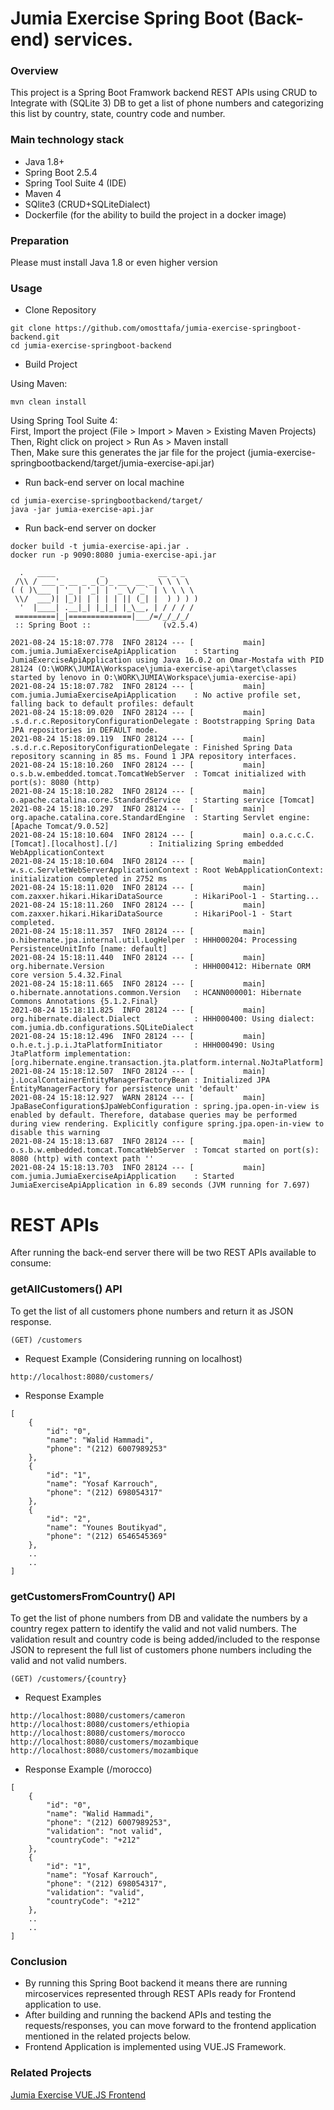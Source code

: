 # Jumia Exercise Spring Boot (Back-end) services.


### Overview
This project is a Spring Boot Framwork backend REST APIs using CRUD to Integrate with (SQLite 3) DB to get a list of phone numbers and categorizing this list by country, state, country code and number.

### Main technology stack

* Java 1.8+
* Spring Boot 2.5.4
* Spring Tool Suite 4 (IDE)
* Maven 4
* SQlite3 (CRUD+SQLiteDialect)
* Dockerfile (for the ability to build the project in a docker image)

### Preparation

Please must install Java 1.8 or even higher version

### Usage

* Clone Repository
```
git clone https://github.com/omosttafa/jumia-exercise-springboot-backend.git
cd jumia-exercise-springboot-backend
```

* Build Project

Using Maven:
```
mvn clean install
```

Using Spring Tool Suite 4:  
  First, Import the project (File > Import > Maven > Existing Maven Projects)  
  Then, Right click on project > Run As > Maven install  
  Then, Make sure this generates the jar file for the project (jumia-exercise-springbootbackend/target/jumia-exercise-api.jar)  

* Run back-end server on local machine
```
cd jumia-exercise-springbootbackend/target/
java -jar jumia-exercise-api.jar 
```

* Run back-end server on docker
```
docker build -t jumia-exercise-api.jar .
docker run -p 9090:8080 jumia-exercise-api.jar
```


```
  .   ____          _            __ _ _
 /\\ / ___'_ __ _ _(_)_ __  __ _ \ \ \ \
( ( )\___ | '_ | '_| | '_ \/ _` | \ \ \ \
 \\/  ___)| |_)| | | | | || (_| |  ) ) ) )
  '  |____| .__|_| |_|_| |_\__, | / / / /
 =========|_|==============|___/=/_/_/_/
 :: Spring Boot ::                (v2.5.4)

2021-08-24 15:18:07.778  INFO 28124 --- [           main] com.jumia.JumiaExerciseApiApplication    : Starting JumiaExerciseApiApplication using Java 16.0.2 on Omar-Mostafa with PID 28124 (O:\WORK\JUMIA\Workspace\jumia-exercise-api\target\classes started by lenovo in O:\WORK\JUMIA\Workspace\jumia-exercise-api)
2021-08-24 15:18:07.782  INFO 28124 --- [           main] com.jumia.JumiaExerciseApiApplication    : No active profile set, falling back to default profiles: default
2021-08-24 15:18:09.020  INFO 28124 --- [           main] .s.d.r.c.RepositoryConfigurationDelegate : Bootstrapping Spring Data JPA repositories in DEFAULT mode.
2021-08-24 15:18:09.119  INFO 28124 --- [           main] .s.d.r.c.RepositoryConfigurationDelegate : Finished Spring Data repository scanning in 85 ms. Found 1 JPA repository interfaces.
2021-08-24 15:18:10.260  INFO 28124 --- [           main] o.s.b.w.embedded.tomcat.TomcatWebServer  : Tomcat initialized with port(s): 8080 (http)
2021-08-24 15:18:10.282  INFO 28124 --- [           main] o.apache.catalina.core.StandardService   : Starting service [Tomcat]
2021-08-24 15:18:10.297  INFO 28124 --- [           main] org.apache.catalina.core.StandardEngine  : Starting Servlet engine: [Apache Tomcat/9.0.52]
2021-08-24 15:18:10.604  INFO 28124 --- [           main] o.a.c.c.C.[Tomcat].[localhost].[/]       : Initializing Spring embedded WebApplicationContext
2021-08-24 15:18:10.604  INFO 28124 --- [           main] w.s.c.ServletWebServerApplicationContext : Root WebApplicationContext: initialization completed in 2752 ms
2021-08-24 15:18:11.020  INFO 28124 --- [           main] com.zaxxer.hikari.HikariDataSource       : HikariPool-1 - Starting...
2021-08-24 15:18:11.260  INFO 28124 --- [           main] com.zaxxer.hikari.HikariDataSource       : HikariPool-1 - Start completed.
2021-08-24 15:18:11.357  INFO 28124 --- [           main] o.hibernate.jpa.internal.util.LogHelper  : HHH000204: Processing PersistenceUnitInfo [name: default]
2021-08-24 15:18:11.440  INFO 28124 --- [           main] org.hibernate.Version                    : HHH000412: Hibernate ORM core version 5.4.32.Final
2021-08-24 15:18:11.665  INFO 28124 --- [           main] o.hibernate.annotations.common.Version   : HCANN000001: Hibernate Commons Annotations {5.1.2.Final}
2021-08-24 15:18:11.825  INFO 28124 --- [           main] org.hibernate.dialect.Dialect            : HHH000400: Using dialect: com.jumia.db.configurations.SQLiteDialect
2021-08-24 15:18:12.496  INFO 28124 --- [           main] o.h.e.t.j.p.i.JtaPlatformInitiator       : HHH000490: Using JtaPlatform implementation: [org.hibernate.engine.transaction.jta.platform.internal.NoJtaPlatform]
2021-08-24 15:18:12.507  INFO 28124 --- [           main] j.LocalContainerEntityManagerFactoryBean : Initialized JPA EntityManagerFactory for persistence unit 'default'
2021-08-24 15:18:12.927  WARN 28124 --- [           main] JpaBaseConfiguration$JpaWebConfiguration : spring.jpa.open-in-view is enabled by default. Therefore, database queries may be performed during view rendering. Explicitly configure spring.jpa.open-in-view to disable this warning
2021-08-24 15:18:13.687  INFO 28124 --- [           main] o.s.b.w.embedded.tomcat.TomcatWebServer  : Tomcat started on port(s): 8080 (http) with context path ''
2021-08-24 15:18:13.703  INFO 28124 --- [           main] com.jumia.JumiaExerciseApiApplication    : Started JumiaExerciseApiApplication in 6.89 seconds (JVM running for 7.697)

```

# REST APIs

After running the back-end server there will be two REST APIs available to consume:

### getAllCustomers() API
 
  To get the list of all customers phone numbers and return it as JSON response.

```
(GET) /customers 
```

* Request Example (Considering running on localhost)
```
http://localhost:8080/customers/
```

* Response Example
```
[
    {
        "id": "0",
        "name": "Walid Hammadi",
        "phone": "(212) 6007989253"
    },
    {
        "id": "1",
        "name": "Yosaf Karrouch",
        "phone": "(212) 698054317"
    },
    {
        "id": "2",
        "name": "Younes Boutikyad",
        "phone": "(212) 6546545369"
    },
    ..
    ..
]
```

### getCustomersFromCountry() API

  To get the list of phone numbers from DB and validate the numbers by a country regex pattern to identify the valid and not valid numbers. The validation result and country code is being added/included to the response JSON to represent the full list of customers phone numbers including the valid and not valid numbers.

```
(GET) /customers/{country}
```

* Request Examples
```
http://localhost:8080/customers/cameron
http://localhost:8080/customers/ethiopia
http://localhost:8080/customers/morocco
http://localhost:8080/customers/mozambique
http://localhost:8080/customers/mozambique
```

* Response Example (/morocco)
```
[
    {
        "id": "0",
        "name": "Walid Hammadi",
        "phone": "(212) 6007989253",
        "validation": "not valid",
        "countryCode": "+212"
    },
    {
        "id": "1",
        "name": "Yosaf Karrouch",
        "phone": "(212) 698054317",
        "validation": "valid",
        "countryCode": "+212"
    },
    ..
    ..
]
```

### Conclusion

* By running this Spring Boot backend it means there are running mircoservices represented through REST APIs ready for Frontend application to use.
* After building and running the backend APIs and testing the requests/responses, you can move forward to the frontend application mentioned in the related projects below.
* Frontend Application is implemented using VUE.JS Framework.

### Related Projects
[Jumia Exercise VUE.JS Frontend](https://github.com/omosttafa/jumia-exercise-vuejs-frontend)
